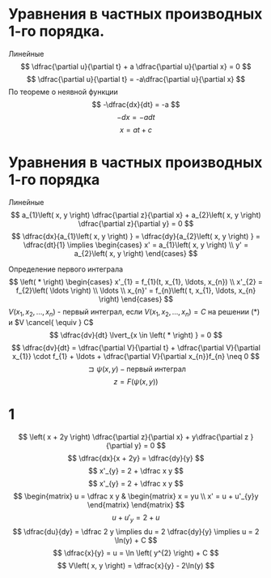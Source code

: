 # Уравнения в частных производных 1-го порядка.
Линейные
$$
\dfrac{\partial u}{\partial t} + a \dfrac{\partial u}{\partial x} = 0
$$
$$
\dfrac{\partial u}{\partial t} = -a\dfrac{\partial u}{\partial x}
$$
По теореме о неявной функции
$$
-\dfrac{dx}{dt} = -a
$$
$$
-dx = -adt
$$
$$
x = at + c
$$



# Уравнения в частных производных 1-го порядка
Линейные
$$
a_{1}\left( x, y \right) \dfrac{\partial z}{\partial x} + a_{2}\left( x, y \right) \dfrac{\partial z}{\partial y} = 0
$$$$
\dfrac{dx}{a_{1}\left( x, y \right) } = \dfrac{dy}{a_{2}\left( x, y \right) } = \dfrac{dt}{1} \implies \begin{cases}
x' = a_{1}\left( x, y \right)  \\
y' = a_{2}\left( x, y \right)
\end{cases}
$$

Определение первого интеграла
$$
\left( * \right) \begin{cases}
x'_{1} = f_{1}(t, x_{1}, \ldots, x_{n}) \\
x'_{2} = f_{2}\left( \ldots \right)  \\
\ldots \\
x_{n}' = f_{n}\left( t, x_{1}, \ldots, x_{n} \right) 
\end{cases}
$$
$V\left( x_{1}, x_{2}, \ldots, x_{n} \right)$ - первый интеграл, если $V\left( x_{1}, x_{2}, \ldots, x_{n} \right) = C$ на решении $\left( * \right)$ и $V \cancel{ \equiv } C$
$$
\dfrac{dv}{dt} \lvert_{x \in \left( * \right) } = 0
$$
$$
\dfrac{dv}{dt} = \dfrac{\partial V}{\partial t} + \dfrac{\partial V}{\partial x_{1}} \cdot f_{1} + \ldots + \dfrac{\partial V}{\partial x_{n}}f_{n} \neq 0
$$
$$
\sqsupset \psi \left( x, y \right) - \text{первый интеграл}
$$
$$
z = F\left( \psi \left( x, y \right)  \right)
$$

# 1
$$
\left( x + 2y \right) \dfrac{\partial z}{\partial x} + y\dfrac{\partial z }{\partial y} = 0
$$
$$
\dfrac{dx}{x + 2y} = \dfrac{dy}{y}
$$
$$
x'_{y} = 2 + \dfrac x y
$$
$$
x'_{y} = 2 + \dfrac x y
$$
$$
\begin{matrix}
u = \dfrac x y & \begin{matrix}
x = yu \\
x' = u + u'_{y}y
\end{matrix}
\end{matrix}
$$
$$
u + u'_{y} = 2 + u
$$
$$
\dfrac{du}{dy} = \dfrac 2 y \implies du = 2 \dfrac{dy}{y} \implies u = 2 \ln(y) + C
$$
$$
\dfrac{x}{y} = u = \ln \left( y^{2} \right) + C
$$
$$
V\left( x, y \right) = \dfrac{x}{y} - 2\ln(y)
$$
